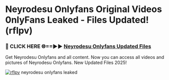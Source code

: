 # Neyrodesu Onlyfans Original Videos 0nlyFans Leaked - Files Updated! (rflpv)

<h3>🔴 CLICK HERE 🌐==►► <a href="https://tinyurl.com/2jnfzry5" rel="nofollow">Neyrodesu Onlyfans Updated Files</a></h3>

Get Neyrodesu Onlyfans and all content. Now you can access all videos and pictures of Neyrodesu Onlyfans. New Updated Files 2025!

[![rflpv](https://i.imgur.com/GyGTBgg.gif)](https://tinyurl.com/2jnfzry5)
neyrodesu onlyfans leaked